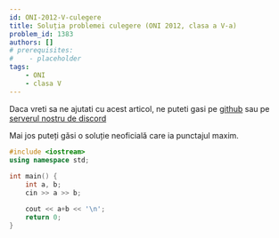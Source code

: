 ```yaml
---
id: ONI-2012-V-culegere
title: Soluția problemei culegere (ONI 2012, clasa a V-a)
problem_id: 1383
authors: []
# prerequisites:
#    - placeholder
tags:
    - ONI
    - clasa V
---
```


Daca vreti sa ne ajutati cu acest articol, ne puteti gasi pe [github](https://github.com/roalgo-discord/arhiva-educationala) sau pe [serverul nostru de discord](https://discord.gg/vdDRSmg3fC)

Mai jos puteți găsi o soluție neoficială care ia punctajul maxim.

```cpp
#include <iostream>
using namespace std;
 
int main() {
    int a, b;
    cin >> a >> b;

    cout << a+b << '\n';
    return 0;
}
```
